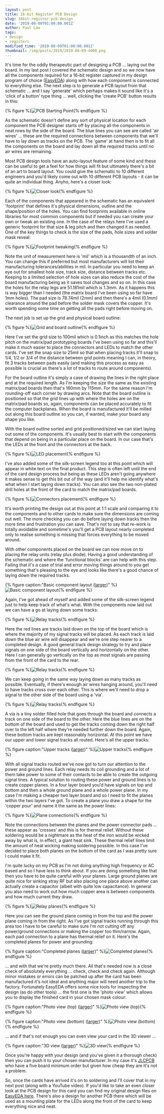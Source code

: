 ```yaml
---
layout: post
title: 16-bit Register PCB Design
slug: 16bit-register-pcb-design
date: '2019-08-09T01:00:00.001Z'
author: Paul Law
tags:
- design
- registers
modified_time: '2019-08-09T01:00:00.001Z'
thumbnail: /img/posts/2019/2019-08-09-4000.png
---
```


It's time for the oddly therapeutic part of designing a PCB ... laying out the board. In my last post I covered the
schematic design and so we now have all the components required for a 16-bit register captured in my design program of
choice ([EasyEDA](https://easyeda.com)) along with how each component is connected to everything else. The next step is to
generate a PCB layout from that schematic ... and I say 'generate' which perhaps makes it sound like it's a 'click of a
button' type thing ... well, clicking the 'create PCB' button results in this:

{% figure %}![PCB Starting Point](/img/posts/2019/2019-08-09-0000.png){% endfigure %}

As the schematic doesn't define any sort of physical location for each component the PCB designer starts off by placing all
the components in neat rows by the side of the board. The blue lines you can see are called 'air wires' ... these are the
required connections between components that we'll have to lay down as tracks on the PCB. The 'game' at hand then is to fit
all the components on the board and lay down all the required tracks until no air wires are remaining.

Most PCB design tools have an auto-layout feature of some kind and these can be useful to get a feel for how things will
fit but ultimately there's a bit of an art to board layout. You could give the schematic to 10 different engineers and
you'd likely come out with 10 different PCB layouts - it can be quite an individual thing. Anyho, here's a closer look:

{% figure %}![Closer look](/img/posts/2019/2019-08-09-0001.png){% endfigure %}

Each of the components that appeared in the schematic has an equivalent 'footprint' that defines it's physical dimensions,
outline and the shape/position of the holes. You can find footprints available in online libraries for most common
components but if needed you can create your own or tweak an existing one. In the case of the relays here I've used a
generic footprint for that size & leg pitch and then changed it as needed. One of the key things to check is the size of the
pads, hole sizes and solder mask reveal:

{% figure %}![Footprint tweaking](/img/posts/2019/2019-08-09-0002.png){% endfigure %}

Note the unit of measurement here is 'mil' which is a thousandth of an inch. You can change this if preferred but most
manufacturers will list their manufacturing tolerances/abilities in mil. In particular you need to keep an eye out for
smallest hole size, track size, distance between tracks etc. Keeping to a limited selection of hole sizes can also reduce the
cost of the board manufacturing being as it saves tool changes and so on. In this case the holes for the relay legs are
51.181mil which is 1.3mm. As it happens this is way bigger than I needed (the matrix board I've been using so far have 1mm
holes). The pad size is 78.74mil (2mm) and then there's a 4mil (0.1mm) clearance around the pad before the solder mask covers
the copper. It's worth spending some time on getting all the pads right before moving on.

The next job is set up the grid and physical board outline:

{% figure %}![Grid and board outline](/img/posts/2019/2019-08-09-0003.png){% endfigure %}

Here I've set the grid size to 100mil which is 0.1inch as this matches the hole pitch on the matrix/pad prototyping boards
I've been using so far and this'll make it much easier to place the connectors and LEDs to match the other cards. I've set
the snap size to 25mil so that when placing tracks it'll snap to 1/4, 1/2 or 3/4 of the distance between grid points meaning
I can, in theory, fit 3 tracks between pads easily (and making this process as easy as possible is crucial as there's a
lot of tracks to route around components).

For the board outline it's simply a case of drawing the lines in the right place and at the required length. As I'm keeping
the size the same as the existing matrix/pad boards then that's 160mm by 115mm. For the same reason I'm rounding-off each
corner by drawing arcs. Note that the board outline is positioned so that the grid lines up with where the holes are on
the matrix/pad boards so, again, components can be placed accurately to fit the computer backplanes. When the board is
manufactured it'll be milled out along this board outline so you can, if wanted, make your board any shape you like.

With the board outline sorted and grid positioned/sized we can start laying out some of the components. It's usually best to
start with the components that depend on being in a particular place on the board. In our case that's the LEDs at the front
and the connectors at the back.

{% figure %}![LED placement](/img/posts/2019/2019-08-09-0004.png){% endfigure %}

I've also added some of the silk-screen legend too at this point which will appear in white text on the final product. This
step is often left until the end of the card design process but being as these LEDs aren't going anywhere it makes sense to
get this bit out of the way (and it'll help me identify what's what when I start laying down tracks). You can also see the
two non-plated drill holes at the front of the card to match the matrix/pad boards.

{% figure %}![Connectors placement](/img/posts/2019/2019-08-09-0005.png){% endfigure %}

It's worth printing the design out at this point at 1:1 scale and comparing it to the components and to other cards to make
sure the dimensions are coming out well. The more checking you can do before laying down tracks then the more time and
frustration you can save. That's not to say that re-work is totally avoidable and sometime's you'll get a PCB layout nearly
completed only to realise something is missing that forces everything to be moved around.

With other components placed on the board we can now move on to placing the relay units (relay plus diode). Having a good
understanding of the schematic and where the 'functional blocks' are can help with this step. Failing that it's a case of
trial and error moving things around to you get something that's pleasing to the eye and looks like there's a good chance
of laying down the required tracks.

{% figure caption:"Basic component layout ([larger](/img/posts/2019/2019-08-09-1006.png))" %}![Basic component layout](/img/posts/2019/2019-08-09-0006.png){% endfigure %}

Again, I've got ahead of myself and added some of the silk-screen legend just to help keep track of what's what. With the
components now laid out we can have a go at laying down some tracks:

{% figure %}![Relay tracks](/img/posts/2019/2019-08-09-0007.png){% endfigure %}

Here the red lines are tracks laid down on the top of the board which is where the majority of my signal tracks will be
placed. As each track is laid down the blue air wire will disappear and we're one step nearer to a completed design. A
good general track design strategy to try and place signals on one side of the board vertically and horizontally on the
other. Here I can generally go vertically on the top as most signals are passing from the front of the card to the rear.

{% figure %}![Relay tracks](/img/posts/2019/2019-08-09-0008.png){% endfigure %}

We can keep going in the same way laying down as many tracks as possible. Eventually, if there's enough air wires hanging
around, you'll need to have tracks cross over each other. This is where we'll need to drop a signal to the other side of
the board using a 'via'.

{% figure %}![Relay tracks](/img/posts/2019/2019-08-09-0010.png){% endfigure %}

A via is a tiny solder filled hole that goes through the board and connects a track on one side of the board to the other.
Here the blue lines are on the bottom of the board and used to get the tracks coming down the right half over to the left
half where they're needed further down the board. Again, these bottom tracks are kept reasonably horizontal. At this point
we have our upper and lower signal tracks all routed. Here's all the upper tracks:

{% figure caption:"Upper tracks ([larger](/img/posts/2019/2019-08-09-1009.png))" %}![Upper tracks](/img/posts/2019/2019-08-09-0009.png){% endfigure %}

With all signal tracks routed we've now got to turn our attention to the power and ground lines. Each relay needs its coil
grounding and a lot of them take power to some of their contacts to be able to create the outgoing signal lines. A typical
solution to routing these power and ground lines is to create copper planes. In a four layer board you'd have signals on
top and bottom and then a whole ground plane and a whole power plane. In my case I'm making a cheaper two layer board and so
I need to fit the planes within the two layers I've got. To create a plane you draw a shape for the 'copper pour' and name it
the same as the power lines:

{% figure %}![Plane connections](/img/posts/2019/2019-08-09-0011.png){% endfigure %}

Note the connections between the planes and the power connector pads ... these appear as 'crosses' and this is for thermal
relief. Without these soldering would be a nightmare as the heat of the iron would be wicked away by what is, in effect, a
giant heat sink. These thermal relief lines limit the amount of heat wicking making soldering possible. In this case I've
decided to place both planes on the bottom of the card as I was pretty sure I could make it fit.

I'm quite lucky on my PCB as I'm not doing anything high frequency or AC based and so I have less to think about. If you are
doing something like that then you have to be quite careful with your planes. Large ground planes are quite nice for sinking
stray RF but also placing one place above another can actually create a capacitor (albeit with quite low capacitance). In
general you also need to work out how much copper area is between components and how much current they draw.

{% figure %}![Relay planes](/img/posts/2019/2019-08-09-0012.png){% endfigure %}

Here you can see the ground plane coming in from the top and the power plane coming in from the right. As I've got signal
tracks running through this area too I have to be careful to make sure I'm not cutting off any power/ground connections or
making the copper too thin/narrow. Again, each pad connection to a plane has thermal relief on it. Here's the completed
planes for power and grounding:

{% figure caption:"Completed planes ([larger](/img/posts/2019/2019-08-09-1013.png))" %}![Completed planes](/img/posts/2019/2019-08-09-0013.png){% endfigure %}

... and with that we're pretty much there. All that's needed now is a close check of absolutely everything ... check, check
and check again. Although minor mistakes or errors can be patched up after the card has been manufactured it's not ideal and
anything major will need another trip to the factory. Fortunately EasyEDA offers some nice tools for inspecting the design
(as do other tools) ... the first one is the 'photo view' which allows you to display the finished card in your chosen mask
colour:

{% figure caption:"Photo view (top) ([larger](/img/posts/2019/2019-08-09-1014.png))" %}![Photo view (top)](/img/posts/2019/2019-08-09-0014.png){% endfigure %}

{% figure caption:"Photo view (bottom) ([larger](/img/posts/2019/2019-08-09-1015.png))" %}![Photo view (bottom)](/img/posts/2019/2019-08-09-0015.png){% endfigure %}

... and if that's not enough you can even view your card in the 3D viewer ...

{% figure caption:"3D view ([larger](/img/posts/2019/2019-08-09-1016.png))" %}![3D view](/img/posts/2019/2019-08-09-0016.png){% endfigure %}

Once you're happy with your design (and you've given it a thorough check) then you can push it to your chosen manufacturer. In
my case it's [JLCPCB](https://jlcpcb.com) who have a five board minimum order but given how cheap they are it's not a problem.

So, once the cards have arrived it's on to soldering and I'll cover that in my next post (along with a YouTube video). If
you'd like to take an even closer look at the PCB design for this card you can find my original design files on
[EasyEDA here](https://easyeda.com/paul_6392/relay-computer-y-backplane-registers). There's also a design for another PCB
there which will be used as a mounting plate for the LEDs along the front of the card to keep everything nice and neat.
